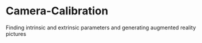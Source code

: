 # Camera-Calibration
Finding intrinsic and extrinsic parameters and generating augmented reality pictures
